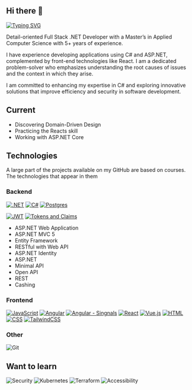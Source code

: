 ## Hi there 👋

[![Typing SVG](https://readme-typing-svg.demolab.com?font=Calibri&pause=1000&width=435&lines=Full+Stack+.NET+Developer)](https://git.io/typing-svg)

Detail-oriented Full Stack .NET Developer with a Master’s in Applied Computer Science with 5+ years of experience.

I have experience developing applications using C# and ASP.NET, complemented by front-end technologies like React.
I am a dedicated problem-solver who emphasizes understanding the root causes of issues and the context in which they arise.

I am committed to enhancing my expertise in C# and exploring innovative solutions that improve efficiency and security in software development.

## Current
- Discovering Domain-Driven Design
- Practicing the Reacts skill
- Working with ASP.NET Core

## Technologies
A large part of the projects available on my GitHub are based on courses. The technologies that appear in them

### Backend
[![.NET](https://img.shields.io/badge/.NET-512BD4?logo=dotnet&logoColor=fff)](#)
[![C#](https://custom-icon-badges.demolab.com/badge/C%23-%23239120.svg?logo=cshrp&logoColor=white)](#)
[![Postgres](https://img.shields.io/badge/Postgres-%23316192.svg?logo=postgresql&logoColor=white)](#)

[![JWT](https://img.shields.io/badge/JWT-black?style=for-the-badge&logo=JSON%20web%20tokens)](#)
[![Tokens and Claims](https://img.shields.io/badge/Tokens%20and%20Claims-information-blue)](#)
- ASP.NET Web Application
- ASP.NET MVC 5
- Entity Framework
- RESTful with Web API
- ASP.NET Identity
- ASP.NET
- Minimal API
- Open API
- REST
- Cashing

### Frontend
[![JavaScript](https://img.shields.io/badge/JavaScript-F7DF1E?logo=javascript&logoColor=000)](#)
[![Angular](https://img.shields.io/badge/Angular-%23DD0031.svg?logo=angular&logoColor=white)](#)
[![Angular - Singnals](https://img.shields.io/badge/Angular-%23DD0031.svg?logo=angular&logoColor=white)](#)
[![React](https://img.shields.io/badge/React-%2320232a.svg?logo=react&logoColor=%2361DAFB)](#)
[![Vue.js](https://img.shields.io/badge/Vue.js-4FC08D?logo=vuedotjs&logoColor=fff)](#)
[![HTML](https://img.shields.io/badge/HTML-%23E34F26.svg?logo=html5&logoColor=white)](#)
[![CSS](https://img.shields.io/badge/CSS-1572B6?logo=css3&logoColor=fff)](#)
[![TailwindCSS](https://img.shields.io/badge/Tailwind%20CSS-%2338B2AC.svg?logo=tailwind-css&logoColor=white)](#)

### Other
![Git](https://img.shields.io/badge/Git-222222.svg?style=for-the-badge&logo=git&logoColor=EF2E40)


## Want to learn
![Security](https://img.shields.io/badge/-Security-green)
![Kubernetes](https://img.shields.io/badge/kubernetes-%23326ce5.svg?style=for-the-badge&logo=kubernetes&logoColor=white)
![Terraform](https://img.shields.io/badge/terraform-%235835CC.svg?style=for-the-badge&logo=terraform&logoColor=white)
![Accessibility](https://img.shields.io/badge/Accessibility-%230170EA.svg?style=for-the-badge&logo=Accessibility&logoColor=white)
